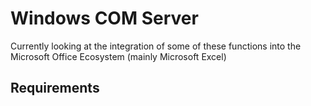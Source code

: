 # Windows COM Server

Currently looking at the integration of some of these functions into the Microsoft Office Ecosystem (mainly Microsoft Excel)

## Requirements
